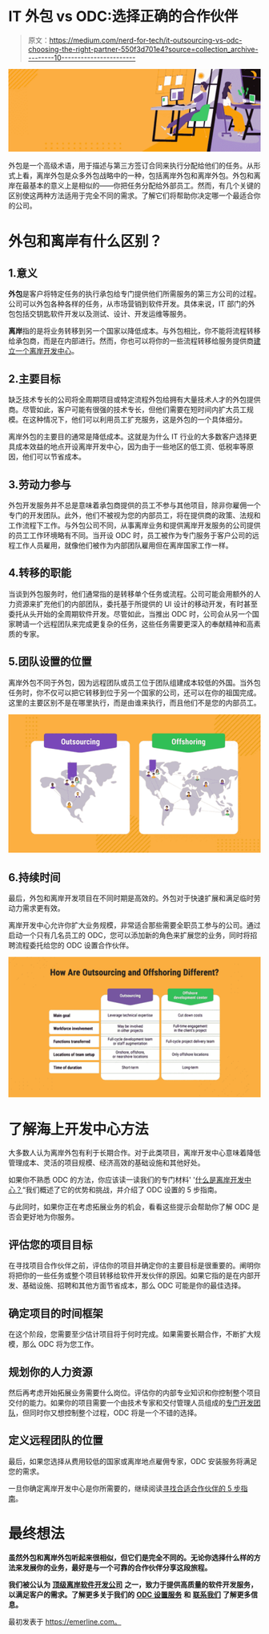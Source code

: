# IT 外包 vs ODC:选择正确的合作伙伴

> 原文：<https://medium.com/nerd-for-tech/it-outsourcing-vs-odc-choosing-the-right-partner-550f3d701e4?source=collection_archive---------10----------------------->

![](img/b3d12f2e12094b4c4e5a2c747312168e.png)

外包是一个高级术语，用于描述与第三方签订合同来执行分配给他们的任务。从形式上看，离岸外包是众多外包战略中的一种，包括离岸外包和离岸外包。外包和离岸在最基本的意义上是相似的——你把任务分配给外部员工。然而，有几个关键的区别使这两种方法适用于完全不同的需求。了解它们将帮助你决定哪一个最适合你的公司。

# 外包和离岸有什么区别？

## 1.意义

**外包**是客户将特定任务的执行承包给专门提供他们所需服务的第三方公司的过程。公司可以外包各种各样的任务，从市场营销到软件开发。具体来说，IT 部门的外包包括交钥匙软件开发以及测试、设计、开发运维等服务。

**离岸**指的是将业务转移到另一个国家以降低成本。与外包相比，你不能将流程转移给承包商，而是在内部进行。然而，你也可以将你的一些流程转移给服务提供商[建立一个离岸开发中心](https://emerline.com/services/offshore-development-center)。

## 2.主要目标

缺乏技术专长的公司将全周期项目或特定流程外包给拥有大量技术人才的外包提供商。尽管如此，客户可能有很强的技术专长，但他们需要在短时间内扩大员工规模。在这种情况下，他们可以利用员工扩充服务，这是外包的一个具体细分。

离岸外包的主要目的通常是降低成本。这就是为什么 IT 行业的大多数客户选择更具成本效益的地点开设离岸开发中心，因为由于一些地区的低工资、低税率等原因，他们可以节省成本。

## 3.劳动力参与

外包开发服务并不总是意味着承包商提供的员工不参与其他项目，除非你雇佣一个专门的开发团队。此外，他们不被视为您的内部员工，将在提供商的政策、法规和工作流程下工作。与外包公司不同，从事离岸业务和提供离岸开发服务的公司提供的员工工作环境略有不同。当开设 ODC 时，员工被作为专门服务于客户公司的远程工作人员雇用，就像他们被作为内部团队雇用但在离岸国家工作一样。

## 4.转移的职能

当谈到外包服务时，他们通常指的是转移单个任务或流程。公司可能会用额外的人力资源来扩充他们的内部团队，委托基于所提供的 UI 设计的移动开发，有时甚至委托从头开始的全周期软件开发。尽管如此，当推出 ODC 时，公司会从另一个国家聘请一个远程团队来完成更复杂的任务，这些任务需要更深入的奉献精神和高素质的专家。

## 5.团队设置的位置

离岸外包不同于外包，因为远程团队或员工位于团队组建成本较低的外国。当外包任务时，你不仅可以把它转移到位于另一个国家的公司，还可以在你的祖国完成。这里的主要区别不是在哪里执行，而是由谁来执行，而且他们不是您的内部员工。

![](img/398c5ca18f981277ae48c2858f125a44.png)

## 6.持续时间

最后，外包和离岸开发项目在不同时期是高效的。外包对于快速扩展和满足临时劳动力需求更有效。

离岸开发中心允许你扩大业务规模，非常适合那些需要全职员工参与的公司。通过启动一个只有几名员工的 ODC，您可以添加新的角色来扩展您的业务，同时将招聘流程委托给您的 ODC 设置合作伙伴。

![](img/7aa98e203f9b2e59b1a9c6075b1bd710.png)

# 了解海上开发中心方法

大多数人认为离岸外包有利于长期合作。对于此类项目，离岸开发中心意味着降低管理成本、灵活的项目规模、经济高效的基础设施和其他好处。

如果你不熟悉 ODC 的方法，你应该读一读我们的专门材料' '[什么是离岸开发中心？](https://emerline.com/blog/offshore-development-center-guide)“我们概述了它的优势和挑战，并介绍了 ODC 设置的 5 步指南。

与此同时，如果你正在考虑拓展业务的机会，看看这些提示会帮助你了解 ODC 是否会更好地为你服务。

## 评估您的项目目标

在寻找项目合作伙伴之前，评估你的项目并确定你的主要目标是很重要的。阐明你将把你的一些任务或整个项目转移给软件开发伙伴的原因。如果它指的是在内部开发、基础设施、招聘和其他方面节省成本，那么 ODC 可能是你的最佳选择。

## 确定项目的时间框架

在这个阶段，您需要至少估计项目将于何时完成。如果需要长期合作，不断扩大规模，那么 ODC 将为您工作。

## 规划你的人力资源

然后再考虑开始拓展业务需要什么岗位。评估你的内部专业知识和你控制整个项目交付的能力。如果你的项目需要一个由技术专家和交付管理人员组成的[专门开发团队](https://emerline.com/services/offshore-development-center)，但同时你又想控制整个过程，ODC 将是一个不错的选择。

## 定义远程团队的位置

最后，如果您选择从费用较低的国家或离岸地点雇佣专家，ODC 安装服务将满足您的需求。

一旦你确定离岸开发中心是你所需要的，继续阅读[寻找合适合作伙伴的 5 步指南](https://emerline.com/blog/offshore-development-center-guide)。

# 最终想法

**虽然外包和离岸外包听起来很相似，但它们是完全不同的。无论你选择什么样的方法来发展你的业务，最好是与一个可靠的合作伙伴分享这段旅程。**

**我们被公认为** [**顶级离岸软件开发公司**](https://www.designrush.com/agency/offshore-software-developers) **之一，致力于提供高质量的软件开发服务，以满足客户的需求。了解更多关于我们的** [**ODC 设置服务**](https://emerline.com/services/offshore-development-center) **和** [**联系我们**](https://emerline.com/contact-us) **了解更多信息。**

最初发表于 https://emerline.com。